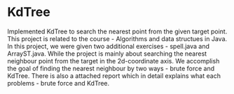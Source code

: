 # KdTree
Implemented KdTree to search the nearest point from the given target point.  
This project is related to the course - Algorithms and data structues in Java. In this project, we were given two additional exercises - spell.java and ArrayST.java. While the project is mainly about searching the nearest neighbour point from the target in the 2d-coordinate axis. We accomplish the goal of finding the nearest neighbour by two ways - brute force and KdTree. 
There is also a attached report which in detail explains what each problems - brute force and KdTree.

